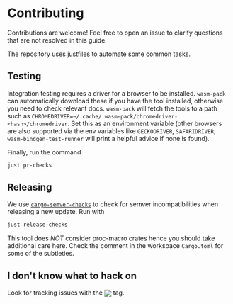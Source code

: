 # Contributing

Contributions are welcome! Feel free to open an issue to clarify questions that are not resolved in this guide.

The repository uses [justfiles](https://github.com/casey/just) to automate some common tasks.

## Testing

Integration testing requires a driver for a browser to be installed. `wasm-pack` can automatically download
these if you have the tool installed, otherwise you need to check relevant docs. `wasm-pack` will fetch
the tools to a path such as `CHROMEDRIVER=~/.cache/.wasm-pack/chromedriver-<hash>/chromedriver`. Set this as
an environment variable (other browsers are also supported via the env variables like `GECKODRIVER`,
`SAFARIDRIVER`; `wasm-bindgen-test-runner` will print a helpful advice if none is found).

Finally, run the command

```bash
just pr-checks
```

## Releasing

We use [`cargo-semver-checks`] to check for semver incompatibilities when releasing a new update. Run with

```bash
just release-checks
```

This tool does _NOT_ consider proc-macro crates hence you should take additional care here. Check the comment
in the workspace `Cargo.toml` for some of the subtleties.

[`cargo-semver-checks`]: https://crates.io/crates/cargo-semver-checks

## I don't know what to hack on

Look for tracking issues with the <span style="vertical-align: middle;"><img src="https://img.shields.io/badge/future--version-85ec07?style=flat"></span> tag.
